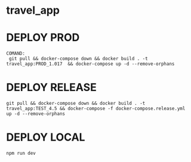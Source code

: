 # travel_app

# DEPLOY PROD
    COMAND:
     git pull && docker-compose down && docker build . -t travel_app:PROD_1.017  && docker-compose up -d --remove-orphans

# DEPLOY RELEASE
    git pull && docker-compose down && docker build . -t travel_app:TEST_4.5 && docker-compose -f docker-compose.release.yml  up -d --remove-orphans

# DEPLOY LOCAL
    npm run dev

